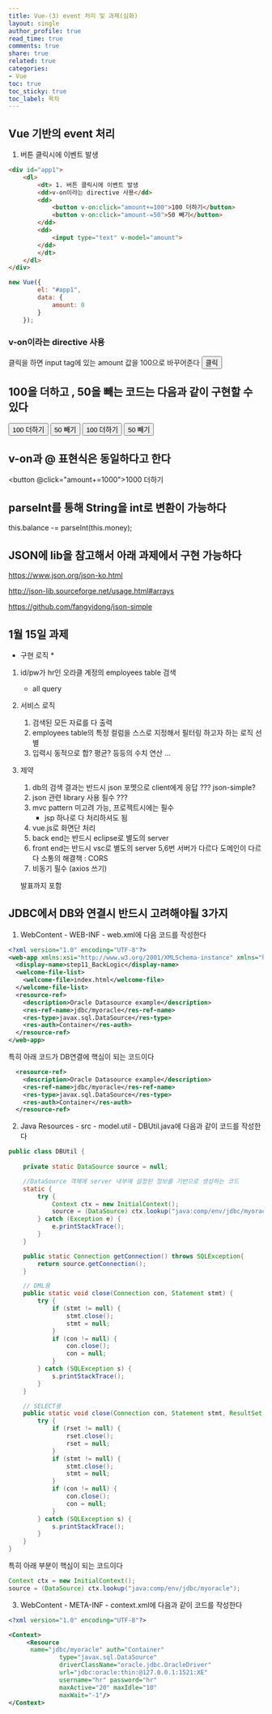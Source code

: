 ```yaml
---
title: Vue-(3) event 처리 및 과제(심화)
layout: single
author_profile: true
read_time: true
comments: true
share: true
related: true
categories:
- Vue
toc: true
toc_sticky: true
toc_label: 목차
---
```


## Vue 기반의 event 처리
1. 버튼 클릭시에 이벤트 발생
```html
<div id="app1">
    <dl>
        <dt> 1. 버튼 클릭시에 이벤트 발생
        <dd>v-on이라는 directive 사용</dd>
        <dd>
            <button v-on:click="amount+=100">100 더하기</button>
            <button v-on:click="amount-=50">50 빼기</button>
        </dd>
        <dd>
            <input type="text" v-model="amount">
        </dd>
        </dt>
    </dl>
</div>
```
```javascript
new Vue({
        el: "#app1",
        data: {
            amount: 0
        }
    });
```

### v-on이라는 directive 사용
클릭을 하면 input tag에 있는 amount 값을 100으로 바꾸어준다
<button v-on:click="amount=100">클릭</button>


## 100을 더하고 , 50을 빼는 코드는 다음과 같이 구현할 수 있다
<button v-on:click="amount=amount+100">100 더하기</button>
<button v-on:click="amount=amount-50">50 빼기</button>
<button v-on:click="amount+=100">100 더하기</button>
<button v-on:click="amount-=50">50 빼기</button>

## v-on과 @ 표현식은 동일하다고 한다
<button @click="amount+=1000">1000 더하기</button>

## parseInt를 통해 String을 int로 변환이 가능하다
this.balance -= parseInt(this.money);

## JSON에 lib을 참고해서 아래 과제에서 구현 가능하다
https://www.json.org/json-ko.html

http://json-lib.sourceforge.net/usage.html#arrays

https://github.com/fangyidong/json-simple

## 1월 15일 과제
* 구현 로직 *
1. id/pw가 hr인 오라클 계정의 employees table 검색
    - all query
2. 서비스 로직
    1. 검색된 모든 자료를 다 출력
    2. employees table의 특정 컬럼을 스스로 지정해서 필터링 하고자 하는 로직 선별
    3. 입력시 동적으로 합? 평균? 등등의 수치 연산
    ...
3. 제약
    1. db의 검색 결과는 반드시 json 포멧으로 client에게 응답 ??? json-simple?
    2. json 관련 library 사용 필수 ??? 
    3. mvc pattern 미고려 가능, 프로젝트시에는 필수
        - jsp 하나로 다 처리하셔도 됨
    4. vue.js로 화면단 처리
    5. back end는 반드시 eclipse로 별도의 server
    6. front end는 반드시 vsc로 별도의 server
        5,6번 서버가 다르다
        도메인이 다르다 
        소통의 해결책 : CORS
    7. 비동기 필수 (axios 쓰기)

    발표까지 포함


## JDBC에서 DB와 연결시 반드시 고려해야될 3가지 
1. WebContent - WEB-INF - web.xml에 다음 코드를 작성한다
```xml
<?xml version="1.0" encoding="UTF-8"?>
<web-app xmlns:xsi="http://www.w3.org/2001/XMLSchema-instance" xmlns="http://xmlns.jcp.org/xml/ns/javaee" xsi:schemaLocation="http://xmlns.jcp.org/xml/ns/javaee http://xmlns.jcp.org/xml/ns/javaee/web-app_3_1.xsd" id="WebApp_ID" version="3.1">
  <display-name>step11_BackLogic</display-name>
  <welcome-file-list>
    <welcome-file>index.html</welcome-file>
  </welcome-file-list>
  <resource-ref>
    <description>Oracle Datasource example</description>
    <res-ref-name>jdbc/myoracle</res-ref-name>
    <res-type>javax.sql.DataSource</res-type>
    <res-auth>Container</res-auth>
  </resource-ref>
</web-app>
```
특히 아래 코드가 DB연결에 핵심이 되는 코드이다<br>

```xml
  <resource-ref>
    <description>Oracle Datasource example</description>
    <res-ref-name>jdbc/myoracle</res-ref-name>
    <res-type>javax.sql.DataSource</res-type>
    <res-auth>Container</res-auth>
  </resource-ref>
```

2. Java Resources - src - model.util - DBUtil.java에 다음과 같이 코드를 작성한다
```java
public class DBUtil {
	
	private static DataSource source = null;

	//DataSource 객체에 server 내부에 설정된 정보를 기반으로 생성하는 코드
	static {
		try {
			Context ctx = new InitialContext();
			source = (DataSource) ctx.lookup("java:comp/env/jdbc/myoracle");
		} catch (Exception e) {
			e.printStackTrace();
		}
	}

	public static Connection getConnection() throws SQLException{
		return source.getConnection();
	}

	// DML용
	public static void close(Connection con, Statement stmt) {
		try {
			if (stmt != null) {
				stmt.close();
				stmt = null;
			}
			if (con != null) {
				con.close();
				con = null;
			}
		} catch (SQLException s) {
			s.printStackTrace();
		}
	}

	// SELECT용
	public static void close(Connection con, Statement stmt, ResultSet rset) {
		try {
			if (rset != null) {
				rset.close();
				rset = null;
			}
			if (stmt != null) {
				stmt.close();
				stmt = null;
			}
			if (con != null) {
				con.close();
				con = null;
			}
		} catch (SQLException s) {
			s.printStackTrace();
		}
	}
}
```
특히 아래 부분이 핵심이 되는 코드이다 <br>

```java
Context ctx = new InitialContext();
source = (DataSource) ctx.lookup("java:comp/env/jdbc/myoracle");
```

3. WebContent - META-INF - context.xml에 다음과 같이 코드를 작성한다<br>

```xml
<?xml version="1.0" encoding="UTF-8"?>

<Context>
	 <Resource 
	  name="jdbc/myoracle" auth="Container"
              type="javax.sql.DataSource" 
              driverClassName="oracle.jdbc.OracleDriver"
              url="jdbc:oracle:thin:@127.0.0.1:1521:XE"
              username="hr" password="hr" 
              maxActive="20" maxIdle="10"
              maxWait="-1"/>
</Context>
```